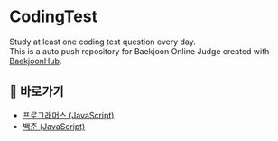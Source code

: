 # CodingTest

Study at least one coding test question every day. <br/>
This is a auto push repository for Baekjoon Online Judge created with [BaekjoonHub](https://github.com/BaekjoonHub/BaekjoonHub).

## 🔗 바로가기

- [프로그래머스 (JavaScript)](/프로그래머스/README.md)
- [백준 (JavaScript)](/백준)
